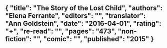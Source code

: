 {
 "title": "The Story of the Lost Child",
 "authors": "Elena Ferrante",
 "editors": "",
 "translator": "Ann Goldstein",
 "date": "2016-04-01",
 "rating": "+",
 "re-read": "",
 "pages": "473",
 "non-fiction": "",
 "comic": "",
 "published": "2015"
}
---

